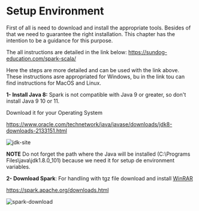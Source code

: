 # Setup Environment

First of all is need to download and install the appropriate tools. Besides of that we need to guarantee the right installation.
This chapter has the intention to be a guidance for this purpose.

The all instructions are detailed in the link below:
https://sundog-education.com/spark-scala/

Here the steps are more detailed and can be used with the link above. These instructions asre appropriated for Windows, bu in the link tou can find instructions for MacOS and Linux.

**1- Install Java 8:** Spark is not compatible with Java 9 or greater, so don't install Java 9 10 or 11.

  Download it for your Operating System
  
   https://www.oracle.com/technetwork/java/javase/downloads/jdk8-downloads-2133151.html
  
   ![jdk-site](https://user-images.githubusercontent.com/37953610/58574743-8c970e00-8238-11e9-9bfa-826e919a2850.JPG)

**NOTE** Do not forget the path where the Java will be installed (C:\Programs Files\java\jdk1.8.0_101\) because we need it for setup de environment variables.

**2- Download Spark**: For handling with tgz file download and install [WinRAR](www.rarlab.com/download.html) 

   https://spark.apache.org/downloads.html
    
   ![spark-download](https://user-images.githubusercontent.com/37953610/58575184-7a699f80-8239-11e9-9965-799aecc4c523.JPG)


    
